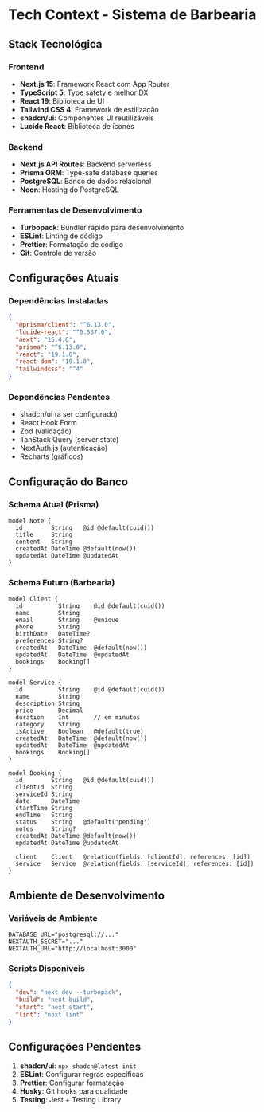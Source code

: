 # Tech Context - Sistema de Barbearia

## Stack Tecnológica

### Frontend
- **Next.js 15**: Framework React com App Router
- **TypeScript 5**: Type safety e melhor DX
- **React 19**: Biblioteca de UI
- **Tailwind CSS 4**: Framework de estilização
- **shadcn/ui**: Componentes UI reutilizáveis
- **Lucide React**: Biblioteca de ícones

### Backend
- **Next.js API Routes**: Backend serverless
- **Prisma ORM**: Type-safe database queries
- **PostgreSQL**: Banco de dados relacional
- **Neon**: Hosting do PostgreSQL

### Ferramentas de Desenvolvimento
- **Turbopack**: Bundler rápido para desenvolvimento
- **ESLint**: Linting de código
- **Prettier**: Formatação de código
- **Git**: Controle de versão

## Configurações Atuais

### Dependências Instaladas
```json
{
  "@prisma/client": "^6.13.0",
  "lucide-react": "^0.537.0",
  "next": "15.4.6",
  "prisma": "^6.13.0",
  "react": "19.1.0",
  "react-dom": "19.1.0",
  "tailwindcss": "^4"
}
```

### Dependências Pendentes
- shadcn/ui (a ser configurado)
- React Hook Form
- Zod (validação)
- TanStack Query (server state)
- NextAuth.js (autenticação)
- Recharts (gráficos)

## Configuração do Banco

### Schema Atual (Prisma)
```prisma
model Note {
  id        String   @id @default(cuid())
  title     String
  content   String
  createdAt DateTime @default(now())
  updatedAt DateTime @updatedAt
}
```

### Schema Futuro (Barbearia)
```prisma
model Client {
  id          String    @id @default(cuid())
  name        String
  email       String    @unique
  phone       String
  birthDate   DateTime?
  preferences String?
  createdAt   DateTime  @default(now())
  updatedAt   DateTime  @updatedAt
  bookings    Booking[]
}

model Service {
  id          String    @id @default(cuid())
  name        String
  description String
  price       Decimal
  duration    Int       // em minutos
  category    String
  isActive    Boolean   @default(true)
  createdAt   DateTime  @default(now())
  updatedAt   DateTime  @updatedAt
  bookings    Booking[]
}

model Booking {
  id        String   @id @default(cuid())
  clientId  String
  serviceId String
  date      DateTime
  startTime String
  endTime   String
  status    String   @default("pending")
  notes     String?
  createdAt DateTime @default(now())
  updatedAt DateTime @updatedAt
  
  client    Client   @relation(fields: [clientId], references: [id])
  service   Service  @relation(fields: [serviceId], references: [id])
}
```

## Ambiente de Desenvolvimento

### Variáveis de Ambiente
```env
DATABASE_URL="postgresql://..."
NEXTAUTH_SECRET="..."
NEXTAUTH_URL="http://localhost:3000"
```

### Scripts Disponíveis
```json
{
  "dev": "next dev --turbopack",
  "build": "next build",
  "start": "next start",
  "lint": "next lint"
}
```

## Configurações Pendentes
1. **shadcn/ui**: `npx shadcn@latest init`
2. **ESLint**: Configurar regras específicas
3. **Prettier**: Configurar formatação
4. **Husky**: Git hooks para qualidade
5. **Testing**: Jest + Testing Library
